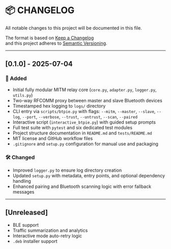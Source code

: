 # 📦 CHANGELOG

All notable changes to this project will be documented in this file.

The format is based on [Keep a Changelog](https://keepachangelog.com/en/1.0.0/)  
and this project adheres to [Semantic Versioning](https://semver.org/).

---

## [0.1.0] - 2025-07-04

### 🚀 Added
- Initial fully modular MITM relay core (`core.py`, `adapter.py`, `logger.py`, `utils.py`)
- Two-way RFCOMM proxy between master and slave Bluetooth devices
- Timestamped hex logging to `logs/` directory
- CLI entry via `scripts/btpie.py` with flags: `--mitm`, `--master`, `--slave`, `--log`, `--port`, `--verbose`, `--trust`, `--untrust`, `--scan`, `--paired`
- Interactive script (`interactive_btpie.py`) with guided setup prompts
- Full test suite with `pytest` and six dedicated test modules
- Project structure documentation in `README.md` and `tests/README.md`
- MIT license and GitHub workflow files
- `.gitignore` and `setup.py` configuration for manual use and packaging

### 🛠 Changed
- Improved `logger.py` to ensure log directory creation
- Updated `setup.py` with metadata, entry points, and optional dependency handling
- Enhanced pairing and Bluetooth scanning logic with error fallback messages

---

## [Unreleased]

- BLE support
- Traffic summarization and analytics
- Interactive mode auto-retry logic
- `.deb` installer support
